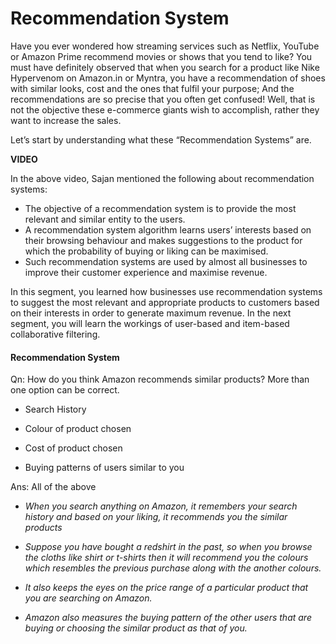# Recommendation System

Have you ever wondered how streaming services such as Netflix, YouTube or Amazon Prime recommend movies or shows that you tend to like? You must have definitely observed that when you search for a product like Nike Hypervenom on Amazon.in or Myntra, you have a recommendation of shoes with similar looks, cost and the ones that fulfil your purpose; And the recommendations are so precise that you often get confused! Well, that is not the objective these e-commerce giants wish to accomplish, rather they want to increase the sales.

Let’s start by understanding what these “Recommendation Systems” are.

**VIDEO**

In the above video, Sajan mentioned the following about recommendation systems:

- The objective of a recommendation system is to provide the most relevant and similar entity to the users.
- A recommendation system algorithm learns users’ interests based on their browsing behaviour and makes suggestions to the product for which the probability of buying or liking can be maximised.
- Such recommendation systems are used by almost all businesses to improve their customer experience and maximise revenue.

In this segment, you learned how businesses use recommendation systems to suggest the most relevant and appropriate products to customers based on their interests in order to generate maximum revenue. In the next segment, you will learn the workings of user-based and item-based collaborative filtering.

#### Recommendation System

Qn: How do you think Amazon recommends similar products? More than one option can be correct.

- Search History

- Colour of product chosen

- Cost of product chosen

- Buying patterns of users similar to you

Ans: All of the above

- *When you search anything on Amazon, it remembers your search history and based on your liking, it recommends you the similar products*

- *Suppose you have bought a redshirt in the past, so when you browse the cloths like shirt or t-shirts then it will recommend you the colours which resembles the previous purchase along with the another colours.*

- *It also keeps the eyes on the price range of a particular product that you are searching on Amazon.*

- *Amazon also measures the buying pattern of the other users that are buying or choosing the similar product as that of you.*
